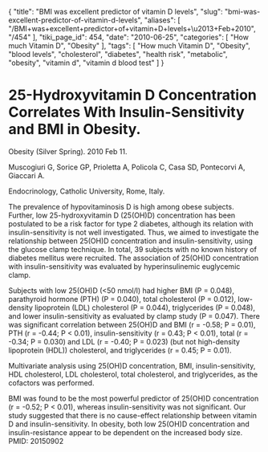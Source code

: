 {
    "title": "BMI was excellent predictor of vitamin D levels",
    "slug": "bmi-was-excellent-predictor-of-vitamin-d-levels",
    "aliases": [
        "/BMI+was+excellent+predictor+of+vitamin+D+levels+\u2013+Feb+2010",
        "/454"
    ],
    "tiki_page_id": 454,
    "date": "2010-06-25",
    "categories": [
        "How much Vitamin D",
        "Obesity"
    ],
    "tags": [
        "How much Vitamin D",
        "Obesity",
        "blood levels",
        "cholesterol",
        "diabetes",
        "health risk",
        "metabolic",
        "obesity",
        "vitamin d",
        "vitamin d blood test"
    ]
}


# 25-Hydroxyvitamin D Concentration Correlates With Insulin-Sensitivity and BMI in Obesity.

Obesity (Silver Spring). 2010 Feb 11. 

Muscogiuri G, Sorice GP, Prioletta A, Policola C, Casa SD, Pontecorvi A, Giaccari A.

Endocrinology, Catholic University, Rome, Italy.

The prevalence of hypovitaminosis D is high among obese subjects. Further, low 25-hydroxyvitamin D (25(OH)D) concentration has been postulated to be a risk factor for type 2 diabetes, although its relation with insulin-sensitivity is not well investigated. Thus, we aimed to investigate the relationship between 25(OH)D concentration and insulin-sensitivity, using the glucose clamp technique. In total, 39 subjects with no known history of diabetes mellitus were recruited. The association of 25(OH)D concentration with insulin-sensitivity was evaluated by hyperinsulinemic euglycemic clamp. 

Subjects with low 25(OH)D (<50 nmol/l) had higher BMI (P = 0.048), parathyroid hormone (PTH) (P = 0.040), total cholesterol (P = 0.012), low-density lipoprotein (LDL) cholesterol (P = 0.044), triglycerides (P = 0.048), and lower insulin-sensitivity as evaluated by clamp study (P = 0.047). There was significant correlation between 25(OH)D and BMI (r = -0.58; P = 0.01), PTH (r = -0.44; P < 0.01), insulin-sensitivity (r = 0.43; P < 0.01), total (r = -0.34; P = 0.030) and LDL (r = -0.40; P = 0.023) (but not high-density lipoprotein (HDL)) cholesterol, and triglycerides (r = 0.45; P = 0.01). 

Multivariate analysis using 25(OH)D concentration, BMI, insulin-sensitivity, HDL cholesterol, LDL cholesterol, total cholesterol, and triglycerides, as the cofactors was performed. 

BMI was found to be the most powerful predictor of 25(OH)D concentration (r = -0.52; P < 0.01), whereas insulin-sensitivity was not significant. Our study suggested that there is no cause-effect relationship between vitamin D and insulin-sensitivity. In obesity, both low 25(OH)D concentration and insulin-resistance appear to be dependent on the increased body size.  PMID: 20150902